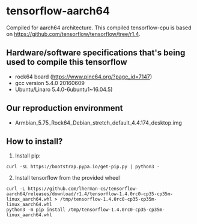 # tensorflow-aarch64

Compiled for aarch64 architecture. This compiled tensorflow-cpu is based on https://github.com/tensorflow/tensorflow/tree/r1.4.

Hardware/software specifications that's being used to compile this tensorflow
---------

- rock64 board (https://www.pine64.org/?page_id=7147)
- gcc version 5.4.0 20160609  
- Ubuntu/Linaro 5.4.0-6ubuntu1~16.04.5)  

Our reproduction environment  
-----
- Armbian_5.75_Rock64_Debian_stretch_default_4.4.174_desktop.img  

How to install?
-----

1. Install pip:

```shell
curl -sL https://bootstrap.pypa.io/get-pip.py | python3 -
```

2. Install tensorflow from the provided wheel

```shell
curl -L https://github.com/lherman-cs/tensorflow-aarch64/releases/download/r1.4/tensorflow-1.4.0rc0-cp35-cp35m-linux_aarch64.whl > /tmp/tensorflow-1.4.0rc0-cp35-cp35m-linux_aarch64.whl
python3 -m pip install /tmp/tensorflow-1.4.0rc0-cp35-cp35m-linux_aarch64.whl
```
